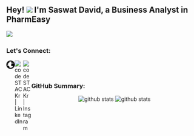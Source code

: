 ## Hey! <img src="https://github.com/TheDudeThatCode/TheDudeThatCode/blob/master/Assets/Hi.gif" width="30"> I'm Saswat David, a Business Analyst in PharmEasy

<img src="https://camo.githubusercontent.com/0fc8c3b0b3a60d061f6f69bc0e7d8fdcab39d0108aaea52863863c20a86bb5a4/68747470733a2f2f6d656469612e67697068792e636f6d2f6d656469612f6768305252676b54586564764630704463302f67697068792e676966" width="500">

### Let's Connect:
[<img align="left" alt="codeSTACKr.com" width="22px" src="https://raw.githubusercontent.com/iconic/open-iconic/master/svg/globe.svg" />][website]
[<img align="left" alt="codeSTACKr | LinkedIn" width="22px" src="https://cdn.jsdelivr.net/npm/simple-icons@v3/icons/linkedin.svg" />][linkedin]
[<img align="left" alt="codeSTACKr | Instagram" width="22px" src="https://cdn.jsdelivr.net/npm/simple-icons@v3/icons/instagram.svg" />][instagram]

<br /><br />

### GitHub Summary:
<p align = "center">
  <img title="github stats" src="https://github-readme-stats.vercel.app/api?username=saswatdavid&show_icons=true&theme=tokyonight&line_height=27">
  <img title="github stats" height="206" src="https://github-readme-stats.vercel.app/api/top-langs/?username=saswatdavid&theme=tokyonight">
</p>

[website]: https://www.saswatdavid.com
[linkedin]: https://www.linkedin.com/in/saswatdavid/
[instagram]: https://www.instagram.com/saswat.david/